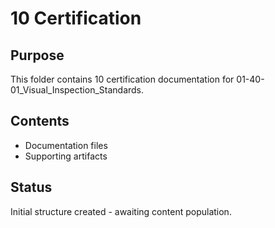 # 10 Certification

## Purpose
This folder contains 10 certification documentation for 01-40-01_Visual_Inspection_Standards.

## Contents
- Documentation files
- Supporting artifacts

## Status
Initial structure created - awaiting content population.
